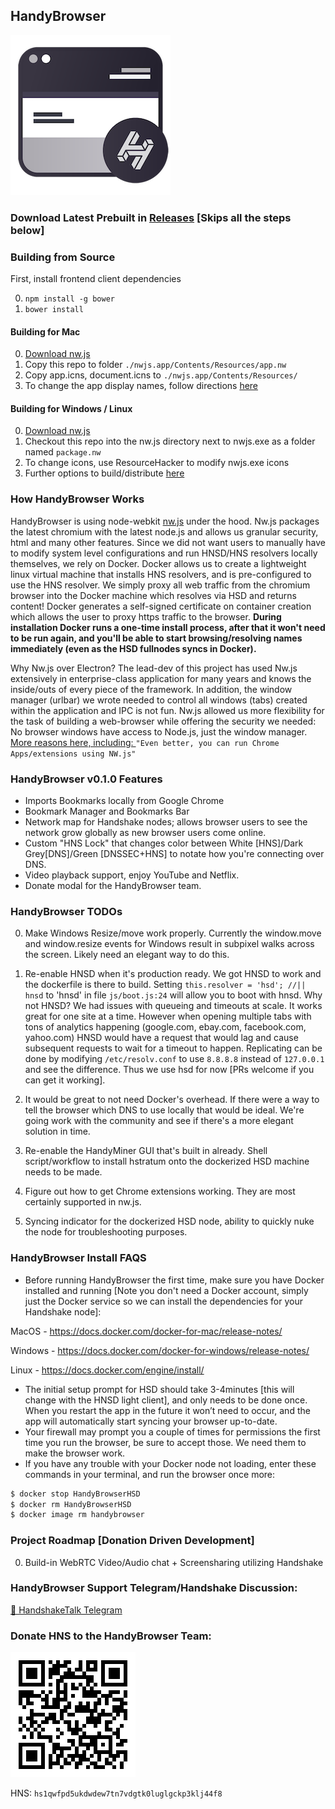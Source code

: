 ## HandyBrowser

![alt text](./icons/app_png.png)

### Download Latest Prebuilt in [Releases](./releases) [Skips all the steps below]

### Building from Source

First, install frontend client dependencies

0. ```npm install -g bower```
1. ```bower install```

#### Building for Mac

0. [Download nw.js](https://nwjs.io/)
1. Copy this repo to folder ```./nwjs.app/Contents/Resources/app.nw```
2. Copy app.icns, document.icns to ```./nwjs.app/Contents/Resources/```
3. To change the app display names, follow directions [here](https://nwjs.readthedocs.io/en/latest/For%20Users/Package%20and%20Distribute/)

#### Building for Windows / Linux

0. [Download nw.js](https://nwjs.io/)
1. Checkout this repo into the nw.js directory next to nwjs.exe as a folder named ```package.nw```
2. To change icons, use ResourceHacker to modify nwjs.exe icons
3. Further options to build/distribute [here](https://nwjs.readthedocs.io/en/latest/For%20Users/Package%20and%20Distribute/)

### How HandyBrowser Works

HandyBrowser is using node-webkit [nw.js](https://nwjs.io) under the hood. Nw.js packages the latest chromium with the latest node.js and allows us granular security, html and many other features. 
Since we did not want users to manually have to modify system level configurations and run HNSD/HNS resolvers locally themselves, we rely on Docker. 
Docker allows us to create a lightweight linux virtual machine that installs HNS resolvers, and is pre-configured to use the HNS resolver. We simply proxy all web traffic from the chromium browser into the Docker machine which resolves via HSD and returns content! Docker generates a self-signed certificate on container creation which allows the user to proxy https traffic to the browser. **During installation Docker runs a one-time install process, after that it won't need to be run again, and you'll be able to start browsing/resolving names immediately (even as the HSD fullnodes syncs in Docker).**

Why Nw.js over Electron? The lead-dev of this project has used Nw.js extensively in enterprise-class application for many years and knows the inside/outs of every piece of the framework. In addition, the window manager (urlbar) we wrote needed to control all windows (tabs) created within the application and IPC is not fun. Nw.js allowed us more flexibility for the task of building a web-browser while offering the security we needed: No browser windows have access to Node.js, just the window manager. 
[More reasons here, including: ](https://hackernoon.com/why-i-prefer-nw-js-over-electron-2018-comparison-e60b7289752) ```"Even better, you can run Chrome Apps/extensions using NW.js"```


### HandyBrowser v0.1.0 Features

  - Imports Bookmarks locally from Google Chrome
  - Bookmark Manager and Bookmarks Bar
  - Network map for Handshake nodes; allows browser users to see the network grow globally as new browser users come online.
  - Custom "HNS Lock" that changes color between White [HNS]/Dark Grey[DNS]/Green [DNSSEC+HNS] to notate how you're connecting over DNS.
  - Video playback support, enjoy YouTube and Netflix.
  - Donate modal for the HandyBrowser team.
  
### HandyBrowser TODOs

0. Make Windows Resize/move work properly. Currently the window.move and window.resize events for Windows result in subpixel walks across the screen. Likely need an elegant way to do this.

1. Re-enable HNSD when it's production ready. We got HNSD to work and the dockerfile is there to build. Setting ```this.resolver = 'hsd'; //|| hnsd``` to 'hnsd' in file ```js/boot.js:24``` will allow you to boot with hnsd. Why not HNSD? We had issues with queueing and timeouts at scale. It works great for one site at a time. However when opening multiple tabs with tons of analytics happening (google.com, ebay.com, facebook.com, yahoo.com) HNSD would have a request that would lag and cause subsequent requests to wait for a timeout to happen. Replicating can be done by modifying ```/etc/resolv.conf``` to use ```8.8.8.8``` instead of ```127.0.0.1``` and see the difference. Thus we use hsd for now [PRs welcome if you can get it working].

2. It would be great to not need Docker's overhead. If there were a way to tell the browser which DNS to use locally that would be ideal. We're going work with the community and see if there's a more elegant solution in time.

3. Re-enable the HandyMiner GUI that's built in already. Shell script/workflow to install hstratum onto the dockerized HSD machine needs to be made.

4. Figure out how to get Chrome extensions working. They are most certainly supported in nw.js.

5. Syncing indicator for the dockerized HSD node, ability to quickly nuke the node for troubleshooting purposes.

### HandyBrowser Install FAQS

  - Before running HandyBrowser the first time, make sure you have Docker installed and running [Note you don't need a Docker account, simply just the Docker service so we can install the dependencies for your Handshake node]:

MacOS - https://docs.docker.com/docker-for-mac/release-notes/

Windows - https://docs.docker.com/docker-for-windows/release-notes/

Linux - https://docs.docker.com/engine/install/

  - The initial setup prompt for HSD should take 3-4minutes [this will change with the HNSD light client], and only needs to be done once. When you restart the app in the future it won’t need to occur, and the app will automatically start syncing your browser up-to-date.
  - Your firewall may prompt you a couple of times for permissions the first time you run the browser, be sure to accept those. We need them to make the browser work.
  - If you have any trouble with your Docker node not loading, enter these commands in your terminal, and run the browser once more:
  ```sh
$ docker stop HandyBrowserHSD
$ docker rm HandyBrowserHSD
$ docker image rm handybrowser
```

### Project Roadmap [Donation Driven Development]

0. Build-in WebRTC Video/Audio chat + Screensharing utilizing Handshake

### HandyBrowser Support Telegram/Handshake Discussion:
[🤝 HandshakeTalk Telegram](http://t.me/HandshakeTalk)

### Donate HNS to the HandyBrowser Team:

![alt text](./icons/qr.png)

HNS: ```hs1qwfpd5ukdwdew7tn7vdgtk0luglgckp3klj44f8```



